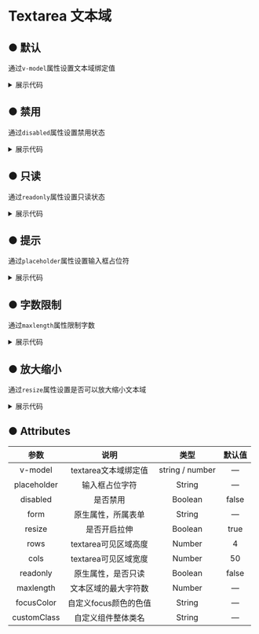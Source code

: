 
<script lang="ts" setup>
    import {ref} from 'Vue'
    const textVal =ref('')
</script>

# Textarea 文本域

## ● 默认
<p>通过<code>v-model</code>属性设置文本域绑定值</p>
<div class="borderBox">
<k-textarea v-model="textVal"></k-textarea>
</div>
<details>
<summary class="pre-code-tag">展示代码</summary>

  ```vue
<template>
        <k-textarea v-model="textVal"></k-textarea>
</template>
<script lang="ts" setup>
    import {ref} from 'Vue'
    const textVal =ref('')
</script>
  ```
</details>

## ● 禁用
<p>通过<code>disabled</code>属性设置禁用状态</p>
<div class="borderBox">
 <k-textarea v-model="textVal" disabled></k-textarea>
</div>
<details>
<summary class="pre-code-tag">展示代码</summary>

  ```vue
<template>
        <k-textarea v-model="textVal" disabled></k-textarea>
</template>

  ```
</details>


## ● 只读
<p>通过<code>readonly</code>属性设置只读状态</p>
<div class="borderBox">
    <k-textarea v-model="textVal" readonly></k-textarea>
</div>

<details>
<summary class="pre-code-tag">展示代码</summary>

  ```vue
<template>
        <k-textarea v-model="textVal" readonly></k-textarea> 
</template>

  ```
</details>

## ● 提示
<p>通过<code>placeholder</code>属性设置输入框占位符</p>
<div class="borderBox">
<k-textarea v-model="textVal" placeholder="请输入内容......"></k-textarea>
</div>
<details>
<summary class="pre-code-tag">展示代码</summary>

  ```vue
<template>
        <k-textarea v-model="textVal" placeholder="请输入内容......"></k-textarea>
</template>

  ```
</details>


## ● 字数限制
<p>通过<code>maxlength</code>属性限制字数</p>
<div class="borderBox">
<k-textarea v-model="textVal" :maxlength="20"></k-textarea>
</div>
<details>
<summary class="pre-code-tag">展示代码</summary>

  ```vue
<template>
        <k-textarea v-model="textVal" :maxlength="20"></k-textarea>
</template>
  ```
</details>

## ● 放大缩小
<p>通过<code>resize</code>属性设置是否可以放大缩小文本域</p>
<div class="borderBox">
<k-textarea v-model="textVal" :resize="false"></k-textarea>
</div>
<details>
<summary class="pre-code-tag">展示代码</summary>

  ```vue
<template>
        <k-textarea v-model="textVal" :resize="false"></k-textarea>
</template>

  ```
</details>

## ● Attributes
|    参数     |         说明          |      类型       | 默认值 |
| :---------: | :-------------------: | :-------------: | :----: |
|   v-model   | textarea文本域绑定值  | string / number |   —    |
| placeholder |    输入框占位字符     |     String      |   —    |
|  disabled   |       是否禁用        |     Boolean     | false  |
|    form     |  原生属性，所属表单   |     String      |   —    |
|   resize    |     是否开启拉伸      |     Boolean     |  true  |
|    rows     | textarea可见区域高度  |     Number      |   4    |
|    cols     | textarea可见区域宽度  |     Number      |   50   |
|  readonly   |  原生属性，是否只读   |     Boolean     | false  |
|  maxlength  | 文本区域的最大字符数  |     Number      |   —    |
| focusColor  | 自定义focus颜色的色值 |     String      |   —    |
| customClass |  自定义组件整体类名   |     String      |   —    |